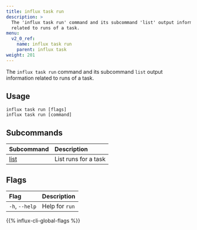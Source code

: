 ```yaml
---
title: influx task run
description: >
  The 'influx task run' command and its subcommand 'list' output information
  related to runs of a task.
menu:
  v2_0_ref:
    name: influx task run
    parent: influx task
weight: 201
---
```


The `influx task run` command and its subcommand `list` output information related to runs of a task.

## Usage
```
influx task run [flags]
influx task run [command]
```

## Subcommands
| Subcommand                                       | Description          |
|:----------                                       |:-----------          |
| [list](/v2.0/reference/cli/influx/task/run/list) | List runs for a task |

## Flags
| Flag           | Description    |
|:----           |:-----------    |
| `-h`, `--help` | Help for `run` |

{{% influx-cli-global-flags %}}
